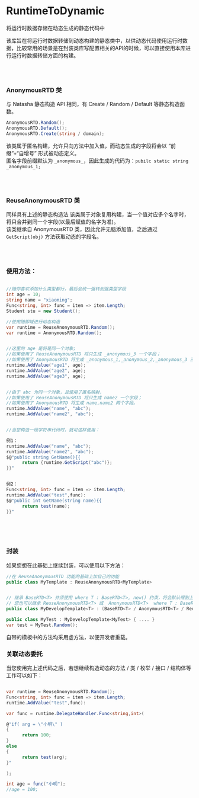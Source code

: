 # RuntimeToDynamic
将运行时数据存储在动态生成的静态代码中


该库旨在将运行时数据转储到动态构建的静态类中，以供动态代码使用运行时数据，比较常用的场景是在封装类库写配置相关的API的时候，可以直接使用本库进行运行时数据转储方面的构建。

<br/>  
<br/>

### AnonymousRTD 类

与 Natasha 静态构造 API 相同，有 Create / Random / Default 等静态构造函数。

```C#
AnonymousRTD.Random();
AnonymousRTD.Default();
AnonymousRTD.Create(string / domain);
```

该类属于匿名构建，允许只向方法中加入值，而动态生成的字段将会以 “前缀”+“自增号” 形式被动态定义。  
匿名字段前缀默认为 `_anonymous_`，因此生成的代码为：`pubilc static string _anonymous_1;`  

<br/>  
<br/>


### ReuseAnonymousRTD 类

同样具有上述的静态构造法
该类属于对象复用构建，当一个值对应多个名字时，将只合并到同一个字段(以最后赋值的名字为准)。  
该类继承自 AnonymousRTD 类，因此允许无脑添加值，之后通过 `GetScript(obj)` 方法获取动态的字段名。


<br/>  
<br/>


### 使用方法：
```C#

//随你喜欢添加什么类型都行，最后会统一强转到强类型字段
int age = 10;
string name = "xiaoming";
Func<string, int> func = item => item.Length;
Student stu = new Student();

//使用随即域进行动态构造
var runtime = ReuseAnonymousRTD.Random();
var runtime = AnonymousRTD.Random();


//这里的 age 是将是同一个对象;
//如果使用了 ReuseAnonymousRTD 将只生成 _anonymous_3 一个字段；
//如果使用了 AnonymousRTD 将生成 _anonymous_1,_anonymous_2,_anonymous_3 三个字段。
runtime.AddValue("age1", age);
runtime.AddValue("age2", age);
runtime.AddValue("age3", age);


//由于 abc 为同一个对象，且使用了匿名映射，
//如果使用了 ReuseAnonymousRTD 将只生成 name2 一个字段；
//如果使用了 AnonymousRTD 将生成 name,name2 两个字段。
runtime.AddValue("name", "abc");
runtime.AddValue("name2", "abc");


//当您构造一段字符串代码时，就可这样使用：

例1：
runtime.AddValue("name", "abc");
runtime.AddValue("name2", "abc");
$@"public string GetName(){{
      return {runtime.GetScript("abc")};
}}"


例2：
Func<string, int> func = item => item.Length;
runtime.AddValue("test",func):
$@"public int GetName(string name){{
      return test(name);
}}"
            
```

<br/>  
<br/>

### 封装

如果您想在此基础上继续封装，可以使用以下方法：

```C#
//在 ReuseAnonymousRTD 功能的基础上加自己的功能
public class MyTemplate : ReuseAnonymousRTD<MyTemplate>


// 继承 BaseRTD<T> 并须使用 where T : BaseRTD<T>, new() 约束，将会默认得到上述 Random / Default / Create 静态构造域的 API 支持
// 您也可以继承 ReuseAnonymousRTD<T> 或  AnonymousRTD<T>  where T : BaseRTD<T>, new() 
public class MyDevelopTemplate<T> : (BaseRTD<T> / AnonymousRTD<T> / ReuseAnonymousRTD<T>) where T : BaseRTD<T>, new(){}

public class MyTest : MyDevelopTemplate<MyTest> { .... }
var test = MyTest.Random();
```

自带的模板中的方法均采用虚方法，以便开发者重载。


### 关联动态委托

当您使用完上述代码之后，若想继续构造动态的方法 / 类 /  枚举 / 接口 / 结构体等工作可以如下：

```C# 

var runtime = ReuseAnonymousRTD.Random();
Func<string, int> func = item => item.Length;
runtime.AddValue("test",func):

var func = runtime.DelegateHandler.Func<string,int>(

@"if( arg = \"小明\" ) 
{ 
      return 100; 
}
else 
{
      return test(arg);
}"

);

int age = func("小明");
//age = 100;
```
